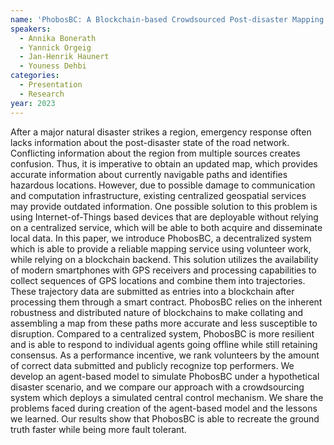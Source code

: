 ```yaml
---
name: 'PhobosBC: A Blockchain-based Crowdsourced Post-disaster Mapping System and its Agent-based Simulation'
speakers:
  - Annika Bonerath
  - Yannick Orgeig
  - Jan-Henrik Haunert
  - Youness Dehbi
categories:
  - Presentation
  - Research
year: 2023
---
```

After a major natural disaster strikes a region, emergency response often lacks information about the post-disaster state of the road network. Conflicting information about the region from multiple sources creates confusion. Thus, it is imperative to obtain an updated map, which provides accurate information about currently navigable paths and identifies hazardous locations. However, due to possible damage to communication and computation infrastructure, existing centralized geospatial services may provide outdated information. One possible solution to this problem is using Internet-of-Things based devices that are deployable without relying on a centralized service, which will be able to both acquire and disseminate local data. In this paper, we introduce PhobosBC, a decentralized system which is able to provide a reliable mapping service using volunteer work, while relying on a blockchain backend. This solution utilizes the availability of modern smartphones with GPS receivers and processing capabilities to collect sequences of GPS locations and combine them into trajectories. These trajectory data are submitted as entries into a blockchain after processing them through a smart contract. PhobosBC relies on the inherent robustness and distributed nature of blockchains to make collating and assembling a map from these paths more accurate and less susceptible to disruption. Compared to a centralized system, PhobosBC is more resilient and is able to respond to individual agents going offline while still retaining consensus. As a performance incentive, we rank volunteers by the amount of correct data submitted and publicly recognize top performers. We develop an agent-based model to simulate PhobosBC under a hypothetical disaster scenario, and we compare our approach with a crowdsourcing system which deploys a simulated central control mechanism. We share the problems faced during creation of the agent-based model and the lessons we learned. Our results show that PhobosBC is able to recreate the ground truth faster while being more fault tolerant. 
